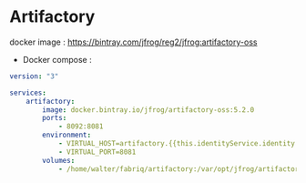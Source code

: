 Artifactory
===================

docker image : https://bintray.com/jfrog/reg2/jfrog:artifactory-oss


* Docker compose :

```yml
version: "3"

services:
    artifactory:
        image: docker.bintray.io/jfrog/artifactory-oss:5.2.0
        ports:
            - 8092:8081
        environment:
            - VIRTUAL_HOST=artifactory.{{this.identityService.identity.ciDomain}}
            - VIRTUAL_PORT=8081              
        volumes:
            - /home/walter/fabriq/artifactory:/var/opt/jfrog/artifactory

```